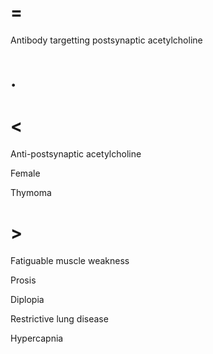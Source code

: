 # =

Antibody targetting postsynaptic acetylcholine

# .

# <

Anti-postsynaptic acetylcholine

Female

Thymoma

# >

Fatiguable muscle weakness

Prosis

Diplopia

Restrictive lung disease

Hypercapnia
